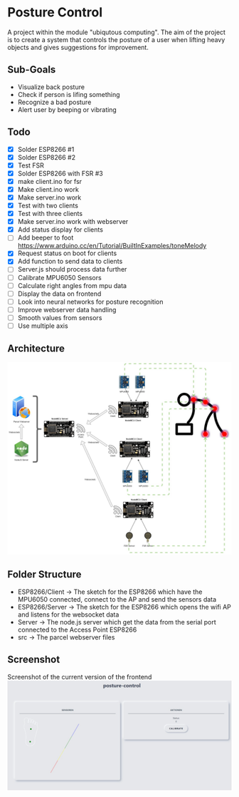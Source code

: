 # Posture Control
A project within the module "ubiqutous computing". The aim of the project is to create a system that controls the posture of a user when lifting heavy objects and gives suggestions for improvement.

## Sub-Goals

- Visualize back posture
- Check if person is lifing something
- Recognize a bad posture
- Alert user by beeping or vibrating
 
## Todo

- [x] Solder ESP8266 #1
- [x] Solder ESP8266 #2
- [x] Test FSR
- [x] Solder ESP8266 with FSR #3
- [x] make client.ino for fsr
- [x] Make client.ino work
- [x] Make server.ino work
- [x] Test with two clients
- [x] Test with three clients
- [x] Make server.ino work with webserver
- [x] Add status display for clients
- [ ] Add beeper to foot https://www.arduino.cc/en/Tutorial/BuiltInExamples/toneMelody
- [x] Request status on boot for clients
- [x] Add function to send data to clients
- [ ] Server.js should process data further
- [ ] Calibrate MPU6050 Sensors
- [ ] Calculate right angles from mpu data
- [ ] Display the data on frontend
- [ ] Look into neural networks for posture recognition
- [ ] Improve webserver data handling
- [ ] Smooth values from sensors
- [ ] Use multiple axis

## Architecture

![Architecture](/Architecture.jpg)


## Folder Structure

- ESP8266/Client -> The sketch for the ESP8266 which have the MPU6050 connected, connect to the AP and send the sensors data
- ESP8266/Server -> The sketch for the ESP8266 which opens the wifi AP and listens for the websocket data
- Server -> The node.js server which get the data from the serial port connected to the Access Point ESP8266
- src -> The parcel webserver files

## Screenshot
Screenshot of the current version of the frontend
![Screenshot](/screenshot.png)
